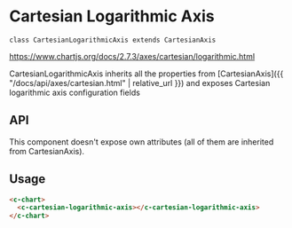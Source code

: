 # Cartesian Logarithmic Axis
`class CartesianLogarithmicAxis extends CartesianAxis`

https://www.chartjs.org/docs/2.7.3/axes/cartesian/logarithmic.html

CartesianLogarithmicAxis inherits all the properties from [CartesianAxis]({{ "/docs/api/axes/cartesian.html" | relative_url }}) and exposes Cartesian logarithmic axis configuration fields

## API

This component doesn't expose own attributes (all of them are inherited from CartesianAxis).

## Usage

```html
<c-chart>
  <c-cartesian-logarithmic-axis></c-cartesian-logarithmic-axis>
</c-chart>
```
